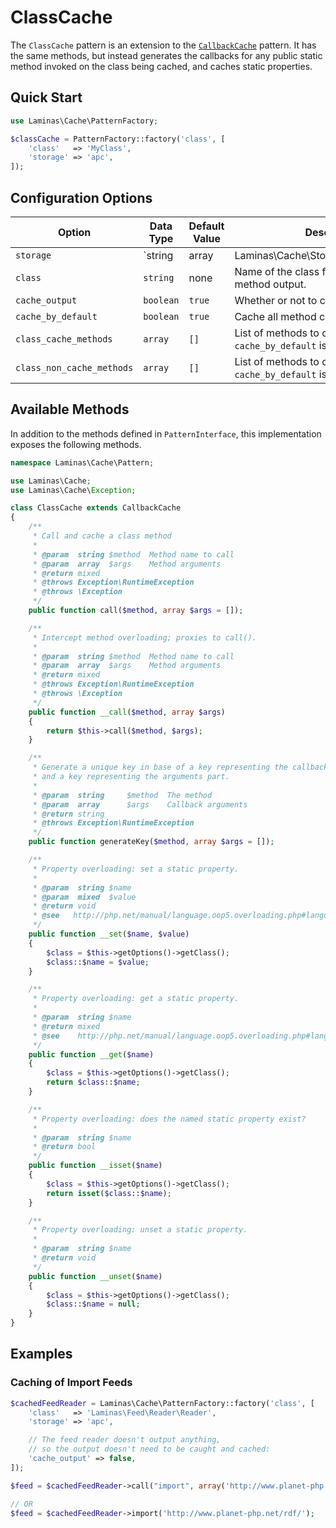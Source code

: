 # ClassCache

The `ClassCache` pattern is an extension to the
[`CallbackCache`](callback-cache.md) pattern. It has the same methods, but
instead generates the callbacks for any public static method invoked on the
class being cached, and caches static properties.

## Quick Start

```php
use Laminas\Cache\PatternFactory;

$classCache = PatternFactory::factory('class', [
    'class'   => 'MyClass',
    'storage' => 'apc',
]);
```

## Configuration Options

Option | Data Type | Default Value | Description
------ | --------- | ------------- | -----------
`storage` | `string | array | Laminas\Cache\Storage\StorageInterface` | none | Adapter used for reading and writing cached data.
`class` | `string` | none | Name of the class for which to cache method output.
`cache_output` | `boolean` | `true` | Whether or not to cache method output.
`cache_by_default` | `boolean` | `true` | Cache all method calls by default.
`class_cache_methods` | `array` | `[]` | List of methods to cache (if `cache_by_default` is disabled).
`class_non_cache_methods` | `array` | `[]` | List of methods to omit from caching (if `cache_by_default` is enabled).

## Available Methods

In addition to the methods defined in `PatternInterface`, this implementation
exposes the following methods.

```php
namespace Laminas\Cache\Pattern;

use Laminas\Cache;
use Laminas\Cache\Exception;

class ClassCache extends CallbackCache
{
    /**
     * Call and cache a class method
     *
     * @param  string $method  Method name to call
     * @param  array  $args    Method arguments
     * @return mixed
     * @throws Exception\RuntimeException
     * @throws \Exception
     */
    public function call($method, array $args = []);

    /**
     * Intercept method overloading; proxies to call().
     *
     * @param  string $method  Method name to call
     * @param  array  $args    Method arguments
     * @return mixed
     * @throws Exception\RuntimeException
     * @throws \Exception
     */
    public function __call($method, array $args)
    {
        return $this->call($method, $args);
    }

    /**
     * Generate a unique key in base of a key representing the callback part
     * and a key representing the arguments part.
     *
     * @param  string     $method  The method
     * @param  array      $args    Callback arguments
     * @return string
     * @throws Exception\RuntimeException
     */
    public function generateKey($method, array $args = []);

    /**
     * Property overloading: set a static property.
     *
     * @param  string $name
     * @param  mixed  $value
     * @return void
     * @see   http://php.net/manual/language.oop5.overloading.php#language.oop5.overloading.members
     */
    public function __set($name, $value)
    {
        $class = $this->getOptions()->getClass();
        $class::$name = $value;
    }

    /**
     * Property overloading: get a static property.
     *
     * @param  string $name
     * @return mixed
     * @see    http://php.net/manual/language.oop5.overloading.php#language.oop5.overloading.members
     */
    public function __get($name)
    {
        $class = $this->getOptions()->getClass();
        return $class::$name;
    }

    /**
     * Property overloading: does the named static property exist?
     *
     * @param  string $name
     * @return bool
     */
    public function __isset($name)
    {
        $class = $this->getOptions()->getClass();
        return isset($class::$name);
    }

    /**
     * Property overloading: unset a static property.
     *
     * @param  string $name
     * @return void
     */
    public function __unset($name)
    {
        $class = $this->getOptions()->getClass();
        $class::$name = null;
    }
}
```

## Examples

### Caching of Import Feeds

```php
$cachedFeedReader = Laminas\Cache\PatternFactory::factory('class', [
    'class'   => 'Laminas\Feed\Reader\Reader',
    'storage' => 'apc',

    // The feed reader doesn't output anything,
    // so the output doesn't need to be caught and cached:
    'cache_output' => false,
]);

$feed = $cachedFeedReader->call("import", array('http://www.planet-php.net/rdf/'));

// OR
$feed = $cachedFeedReader->import('http://www.planet-php.net/rdf/');
```

